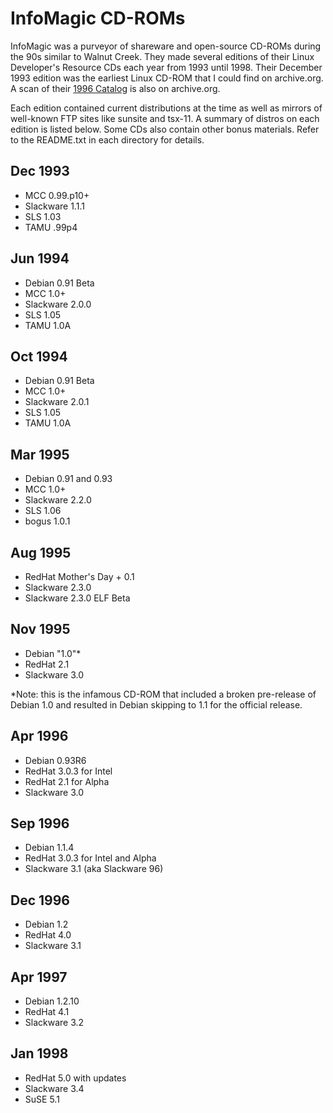 # InfoMagic CD-ROMs

InfoMagic was a purveyor of shareware and open-source CD-ROMs during the 90s similar to Walnut Creek. They made several editions of their Linux Developer's Resource CDs each year from 1993 until 1998. Their December 1993 edition was the earliest Linux CD-ROM that I could find on archive.org. A scan of their [1996 Catalog](https://archive.org/details/InfoMagic1996CDROMCatalog/mode/2up) is also on archive.org.

Each edition contained current distributions at the time as well as mirrors of well-known FTP sites like sunsite and tsx-11.  A summary of distros on each edition is listed below. Some CDs also contain other bonus materials. Refer to the README.txt in each directory for details.

## Dec 1993

- MCC 0.99.p10+
- Slackware 1.1.1
- SLS 1.03
- TAMU .99p4

## Jun 1994

- Debian 0.91 Beta
- MCC 1.0+
- Slackware 2.0.0
- SLS 1.05
- TAMU 1.0A

## Oct 1994

- Debian 0.91 Beta
- MCC 1.0+
- Slackware 2.0.1
- SLS 1.05
- TAMU 1.0A

## Mar 1995

- Debian 0.91 and 0.93
- MCC 1.0+
- Slackware 2.2.0
- SLS 1.06
- bogus 1.0.1

## Aug 1995

- RedHat Mother's Day + 0.1
- Slackware 2.3.0
- Slackware 2.3.0 ELF Beta

## Nov 1995

- Debian "1.0"*
- RedHat 2.1
- Slackware 3.0

*Note: this is the infamous CD-ROM that included a broken pre-release of Debian 1.0 and resulted in Debian skipping to 1.1 for the official release.

## Apr 1996

- Debian 0.93R6
- RedHat 3.0.3 for Intel 
- RedHat 2.1 for Alpha
- Slackware 3.0

## Sep 1996

- Debian 1.1.4
- RedHat 3.0.3 for Intel and Alpha
- Slackware 3.1 (aka Slackware 96)

## Dec 1996

- Debian 1.2
- RedHat 4.0
- Slackware 3.1

## Apr 1997

- Debian 1.2.10
- RedHat 4.1
- Slackware 3.2

## Jan 1998

- RedHat 5.0 with updates
- Slackware 3.4
- SuSE 5.1